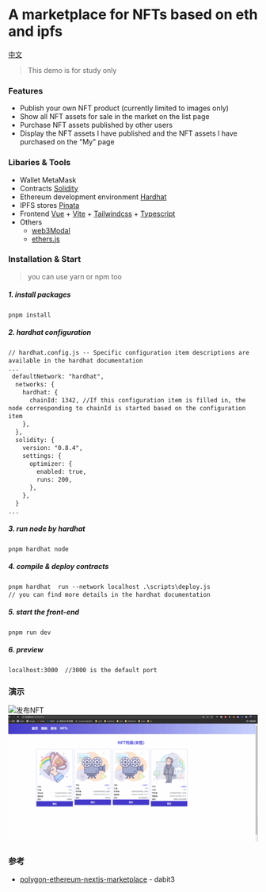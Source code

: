 # A marketplace for NFTs based on eth and ipfs

[中文](README.md)

> This demo is for study only



### Features

- Publish your own NFT product (currently limited to images only)
- Show all NFT assets for sale in the market on the list page
- Purchase NFT assets published by other users
- Display the NFT assets I have published and the NFT assets I have purchased on the "My" page

### Libaries & Tools

- Wallet MetaMask
- Contracts [Solidity](https://docs.soliditylang.org/en/v0.8.11/)
- Ethereum development environment [Hardhat](https://hardhat.org/)
- IPFS stores [Pinata](https://www.pinata.cloud/)
- Frontend [Vue](https://v3.vuejs.org/) + [Vite](https://vitejs.dev/) + [Tailwindcss](https://tailwindcss.com/) + [Typescript](https://www.typescriptlang.org/)
- Others
  - [web3Modal](https://github.com/Web3Modal/web3modal)
  - [ethers.js](https://github.com/ethers-io/ethers.js)

### Installation & Start
> you can use yarn or npm too
##### 1. install packages
```
pnpm install
```
##### 2. hardhat configuration
```
// hardhat.config.js -- Specific configuration item descriptions are available in the hardhat documentation
...
 defaultNetwork: "hardhat",
  networks: {
    hardhat: {
      chainId: 1342, //If this configuration item is filled in, the node corresponding to chainId is started based on the configuration item
    },
  },
  solidity: {
    version: "0.8.4",
    settings: {
      optimizer: {
        enabled: true,
        runs: 200,
      },
    },
  }
...
```
##### 3. run node by hardhat
```
pnpm hardhat node 
```
##### 4. compile & deploy contracts
```
pnpm hardhat  run --network localhost .\scripts\deploy.js
// you can find more details in the hardhat documentation
```
##### 5. start the front-end
```
pnpm run dev
```
##### 6. preview 
```
localhost:3000  //3000 is the default port
```

### 演示
![发布NFT](./screenshots/发布nft.gif)
![购买NFT](./screenshots/购买nft.gif)


### 参考
-   [polygon-ethereum-nextjs-marketplace](https://github.com/dabit3/polygon-ethereum-nextjs-marketplace) -  dabit3

